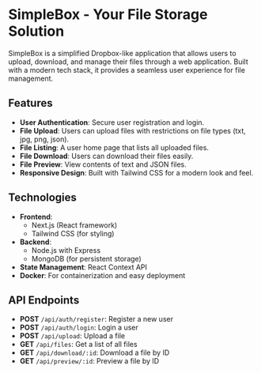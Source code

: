 # SimpleBox - Your File Storage Solution

SimpleBox is a simplified Dropbox-like application that allows users to upload, download, and manage their files through a web application. Built with a modern tech stack, it provides a seamless user experience for file management.

## Features
- **User Authentication**: Secure user registration and login.
- **File Upload**: Users can upload files with restrictions on file types (txt, jpg, png, json).
- **File Listing**: A user home page that lists all uploaded files.
- **File Download**: Users can download their files easily.
- **File Preview**: View contents of text and JSON files.
- **Responsive Design**: Built with Tailwind CSS for a modern look and feel.

## Technologies
- **Frontend**: 
  - Next.js (React framework)
  - Tailwind CSS (for styling)
- **Backend**: 
  - Node.js with Express
  - MongoDB (for persistent storage)
- **State Management**: React Context API
- **Docker**: For containerization and easy deployment


## API Endpoints
- **POST** `/api/auth/register`: Register a new user
- **POST** `/api/auth/login`: Login a user
- **POST** `/api/upload`: Upload a file
- **GET** `/api/files`: Get a list of all files
- **GET** `/api/download/:id`: Download a file by ID
- **GET** `/api/preview/:id`: Preview a file by ID
